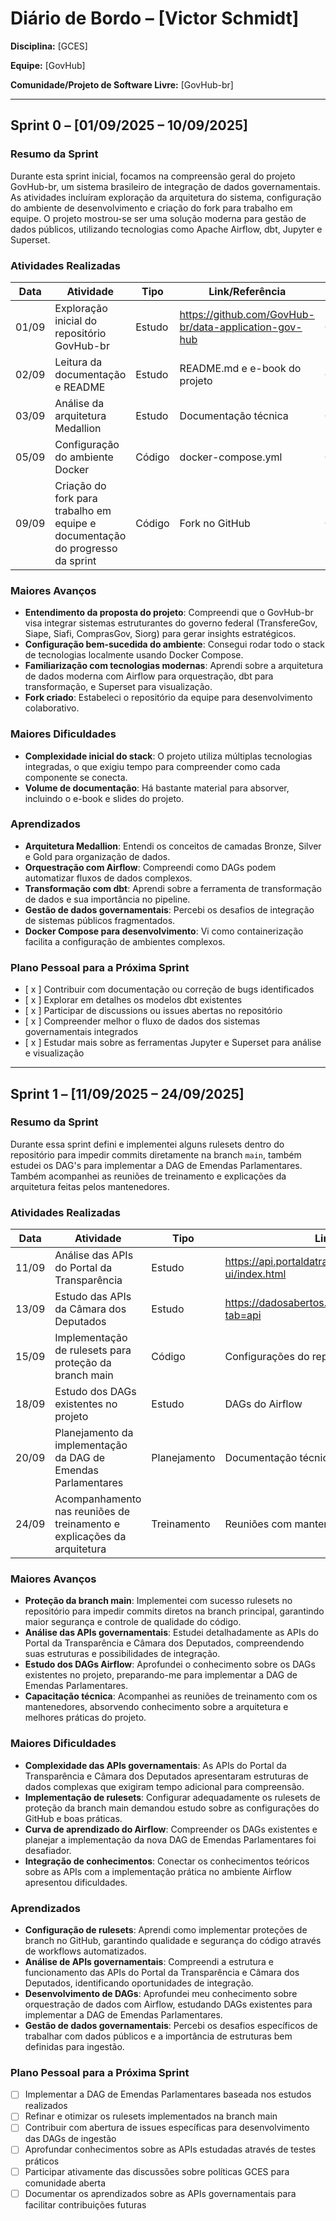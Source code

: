 # Diário de Bordo – \[Victor Schmidt]

**Disciplina:** \[GCES]

**Equipe:** \[GovHub]

**Comunidade/Projeto de Software Livre:** \[GovHub-br]

---

## Sprint 0 – \[01/09/2025 – 10/09/2025]

### Resumo da Sprint

Durante esta sprint inicial, focamos na compreensão geral do projeto GovHub-br, um sistema brasileiro de integração de dados governamentais. As atividades incluíram exploração da arquitetura do sistema, configuração do ambiente de desenvolvimento e criação do fork para trabalho em equipe. O projeto mostrou-se ser uma solução moderna para gestão de dados públicos, utilizando tecnologias como Apache Airflow, dbt, Jupyter e Superset.

### Atividades Realizadas

| Data | Atividade | Tipo | Link/Referência | Status |
| -- | -- | -- | -- | -- |
| 01/09 | Exploração inicial do repositório GovHub-br | Estudo | https://github.com/GovHub-br/data-application-gov-hub | Concluído |
| 02/09 | Leitura da documentação e README | Estudo     | README.md e e-book do projeto | Concluído |
| 03/09 | Análise da arquitetura Medallion | Estudo | Documentação técnica | Concluído |
| 05/09 | Configuração do ambiente Docker | Código | docker-compose.yml | Concluído |
| 09/09 | Criação do fork para trabalho em equipe e documentação do progresso da sprint | Código | Fork no GitHub | Concluído |

### Maiores Avanços

* **Entendimento da proposta do projeto**: Compreendi que o GovHub-br visa integrar sistemas estruturantes do governo federal (TransfereGov, Siape, Siafi, ComprasGov, Siorg) para gerar insights estratégicos.
* **Configuração bem-sucedida do ambiente**: Consegui rodar todo o stack de tecnologias localmente usando Docker Compose.
* **Familiarização com tecnologias modernas**: Aprendi sobre a arquitetura de dados moderna com Airflow para orquestração, dbt para transformação, e Superset para visualização.
* **Fork criado**: Estabeleci o repositório da equipe para desenvolvimento colaborativo.

### Maiores Dificuldades

* **Complexidade inicial do stack**: O projeto utiliza múltiplas tecnologias integradas, o que exigiu tempo para compreender como cada componente se conecta.
* **Volume de documentação**: Há bastante material para absorver, incluindo o e-book e slides do projeto.

### Aprendizados

* **Arquitetura Medallion**: Entendi os conceitos de camadas Bronze, Silver e Gold para organização de dados.
* **Orquestração com Airflow**: Compreendi como DAGs podem automatizar fluxos de dados complexos.
* **Transformação com dbt**: Aprendi sobre a ferramenta de transformação de dados e sua importância no pipeline.
* **Gestão de dados governamentais**: Percebi os desafios de integração de sistemas públicos fragmentados.
* **Docker Compose para desenvolvimento**: Vi como containerização facilita a configuração de ambientes complexos.


### Plano Pessoal para a Próxima Sprint

* [ x ] Contribuir com documentação ou correção de bugs identificados
* [ x ] Explorar em detalhes os modelos dbt existentes
* [ x ] Participar de discussions ou issues abertas no repositório
* [ x ] Compreender melhor o fluxo de dados dos sistemas governamentais integrados
* [ x ] Estudar mais sobre as ferramentas Jupyter e Superset para análise e visualização

---

## Sprint 1 – \[11/09/2025 – 24/09/2025]

### Resumo da Sprint

Durante essa sprint defini e implementei alguns rulesets dentro do 
repositório para impedir commits diretamente na branch `main`, também 
estudei os DAG's para implementar a DAG de Emendas Parlamentares. 
Também acompanhei as reuniões de treinamento e explicações da 
arquitetura feitas pelos mantenedores.

### Atividades Realizadas

| Data | Atividade | Tipo | Link/Referência | Status |
| -- | -- | -- | -- | -- |
| 11/09 | Análise das APIs do Portal da Transparência | Estudo | https://api.portaldatransparencia.gov.br/swagger-ui/index.html | Concluído |
| 13/09 | Estudo das APIs da Câmara dos Deputados | Estudo | https://dadosabertos.camara.leg.br/swagger/api.html?tab=api | Concluído |
| 15/09 | Implementação de rulesets para proteção da branch main | Código | Configurações do repositório | Concluído |
| 18/09 | Estudo dos DAGs existentes no projeto | Estudo | DAGs do Airflow | Concluído |
| 20/09 | Planejamento da implementação da DAG de Emendas Parlamentares | Planejamento | Documentação técnica | Concluído |
| 24/09 | Acompanhamento nas reuniões de treinamento e explicações da arquitetura | Treinamento | Reuniões com mantenedores | Concluído |

### Maiores Avanços

* **Proteção da branch main**: Implementei com sucesso rulesets no repositório para impedir commits diretos na branch principal, garantindo maior segurança e controle de qualidade do código.
* **Análise das APIs governamentais**: Estudei detalhadamente as APIs do Portal da Transparência e Câmara dos Deputados, compreendendo suas estruturas e possibilidades de integração.
* **Estudo dos DAGs Airflow**: Aprofundei o conhecimento sobre os DAGs existentes no projeto, preparando-me para implementar a DAG de Emendas Parlamentares.
* **Capacitação técnica**: Acompanhei as reuniões de treinamento com os mantenedores, absorvendo conhecimento sobre a arquitetura e melhores práticas do projeto.

### Maiores Dificuldades

* **Complexidade das APIs governamentais**: As APIs do Portal da Transparência e Câmara dos Deputados apresentaram estruturas de dados complexas que exigiram tempo adicional para compreensão.
* **Implementação de rulesets**: Configurar adequadamente os rulesets de proteção da branch main demandou estudo sobre as configurações do GitHub e boas práticas.
* **Curva de aprendizado do Airflow**: Compreender os DAGs existentes e planejar a implementação da nova DAG de Emendas Parlamentares foi desafiador.
* **Integração de conhecimentos**: Conectar os conhecimentos teóricos sobre as APIs com a implementação prática no ambiente Airflow apresentou dificuldades.

### Aprendizados

* **Configuração de rulesets**: Aprendi como implementar proteções de branch no GitHub, garantindo qualidade e segurança do código através de workflows automatizados.
* **Análise de APIs governamentais**: Compreendi a estrutura e funcionamento das APIs do Portal da Transparência e Câmara dos Deputados, identificando oportunidades de integração.
* **Desenvolvimento de DAGs**: Aprofundei meu conhecimento sobre orquestração de dados com Airflow, estudando DAGs existentes para implementar a DAG de Emendas Parlamentares.
* **Gestão de dados governamentais**: Percebi os desafios específicos de trabalhar com dados públicos e a importância de estruturas bem definidas para ingestão.


### Plano Pessoal para a Próxima Sprint

* [ ] Implementar a DAG de Emendas Parlamentares baseada nos estudos realizados
* [ ] Refinar e otimizar os rulesets implementados na branch main
* [ ] Contribuir com abertura de issues específicas para desenvolvimento das DAGs de ingestão
* [ ] Aprofundar conhecimentos sobre as APIs estudadas através de testes práticos
* [ ] Participar ativamente das discussões sobre políticas GCES para comunidade aberta
* [ ] Documentar os aprendizados sobre as APIs governamentais para facilitar contribuições futuras